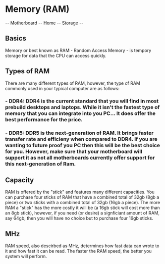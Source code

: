 # Memory (RAM)

-- [Motherboard](motherboard.md) -- [Home](index.md) -- [Storage](storage.md) --

## Basics
Memory or best known as RAM - Random Access Memory - is tempory storage for data that the CPU can access quickly.

## Types of RAM

There are many different types of RAM, however, the type of RAM commonly used in your typical computer are as follows:

### - DDR4: DDR4 is the current standard that you will find in most prebuild desktops and laptops. While it isn't the fastest type of memory that you can integrate into you PC... It does offer the best performance for the price.

### - DDR5: DDR5 is the next-generation of RAM. It brings faster transfer rate and efficieny when compared to DDR4. If you are wanting to future proof you PC then this will be the best choice for you. However, make sure that your motherboard will support it as not all motherboards currently offer support for this next-generation of Ram.

## Capacity
RAM is offered by the "stick" and features many different capacities. You can purchase four sticks of RAM that have a combined total of 32gb (8gb a piece) or two sticks with a combined total of 32gb (16gb a piece). The more RAM a "stick" has the more costly it will be (a 16gb stick will cost more than an 8gb stick), however, if you need (or desire) a signficiant amount of RAM, say 64gb, then you will have no choice but to purchase four 16gb sticks. 

## MHz
RAM speed, also descirbed as MHz, determines how fast data can wrote to it and how fast it can be read. The faster the RAM speed, the better you system will perform.
